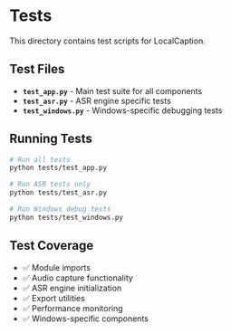 # Tests

This directory contains test scripts for LocalCaption.

## Test Files

- **`test_app.py`** - Main test suite for all components
- **`test_asr.py`** - ASR engine specific tests
- **`test_windows.py`** - Windows-specific debugging tests

## Running Tests

```bash
# Run all tests
python tests/test_app.py

# Run ASR tests only
python tests/test_asr.py

# Run Windows debug tests
python tests/test_windows.py
```

## Test Coverage

- ✅ Module imports
- ✅ Audio capture functionality
- ✅ ASR engine initialization
- ✅ Export utilities
- ✅ Performance monitoring
- ✅ Windows-specific components
